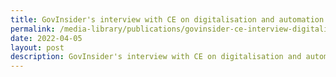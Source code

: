 ```yaml
---
title: GovInsider's interview with CE on digitalisation and automation
permalink: /media-library/publications/govinsider-ce-interview-digitalisation-automation
date: 2022-04-05
layout: post
description: GovInsider's interview with CE on digitalisation and automation
---
```

